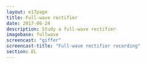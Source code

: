 ```yaml
---
layout: e17page
title: Full-wave rectifier
date: 2017-06-24
description: Study a full-wave rectifier
imagebase: fullwave
screencast: "giffer"
screencast-title: "Full-wave rectifier recording"
section: EL
---
```


